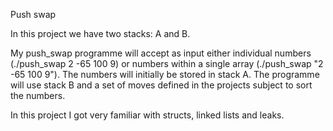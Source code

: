 Push swap

In this project we have two stacks: A and B.

My push_swap programme will accept as input either individual numbers (./push_swap 2 -65 100 9) or numbers within a single array (./push_swap "2 -65 100 9").
The numbers will initially be stored in stack A. The programme will use stack B and a set of moves defined in the projects subject to sort the numbers.


In this project I got very familiar with structs, linked lists and leaks.
